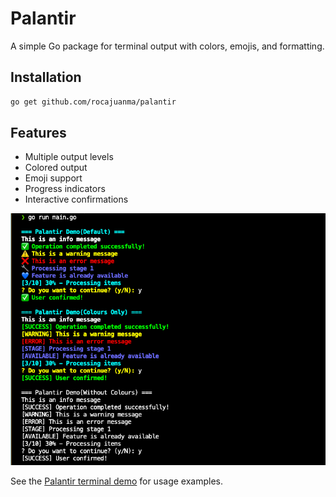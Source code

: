 # Palantir

A simple Go package for terminal output with colors, emojis, and formatting.

## Installation

```bash
go get github.com/rocajuanma/palantir
```

## Features

- Multiple output levels
- Colored output
- Emoji support
- Progress indicators
- Interactive confirmations


<p align="center">
  <img src="./cmd/terminal/terminal.png" alt="Palantir Demo">
</p>


See the [Palantir terminal demo](cmd/terminal/README.md) for usage examples.
